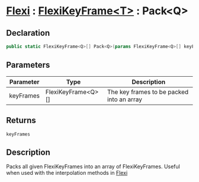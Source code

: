 # [Flexi](../Docs.md) : [FlexiKeyFrame\<T>](FlexiKeyFrame.md) : Pack\<Q>
## Declaration
```cs
public static FlexiKeyFrame<Q>[] Pack<Q>(params FlexiKeyFrame<Q>[] keyFrames)
```

## Parameters
| Parameter | Type | Description |
| - | - | - |
| keyFrames | FlexiKeyFrame\<Q>[] | The key frames to be packed into an array |

## Returns
`keyFrames`

## Description
Packs all given FlexiKeyFrames into an array of FlexiKeyFrames. Useful when used with the interpolation methods in [Flexi](../Flexi/Flexi.md)
